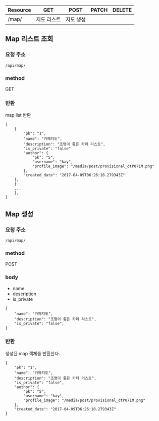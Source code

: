 | Resource | GET    | POST  | PATCH | DELETE |
| -------- | ------ | ----- | ----- | ------ |
| /map/    | 지도 리스트 | 지도 생성 |       |        |

## Map 리스트 조회

### 요청 주소

`/api/map/`

### method

GET

### 반환

map list 반환

```
[
    {
        "pk": "1",
        "name": "카페지도",
        "description": "조명이 좋은 카페 리스트",
        "is_private": "false"
        "author": {
            "pk": "5",
            "username": "kay",
            "profile_image": "/media/post/provisional_dtP071M.png"
        },
        "created_date": "2017-04-09T06:26:10.279343Z"
    },
    {
    ...
    },
]

```

## Map 생성

### 요청 주소

`/api/map/`

### method

POST

### body
- name
- description
- is_private

```
{
    "name": "카페지도",
    "description": "조명이 좋은 카페 리스트",
    "is_private": "false",  
}

```

### 반환

생성된 map 객체를 반환한다.

```
{
    "pk": "1",
    "name": "카페지도",
    "description": "조명이 좋은 카페 리스트",
    "is_private": "false",
    "author": {
        "pk": "5",
        "username": "kay",
        "profile_image": "/media/post/provisional_dtP071M.png"
    },
    "created_date": "2017-04-09T06:26:10.279343Z"
}
```